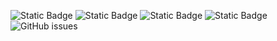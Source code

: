 ![Static Badge](https://img.shields.io/badge/blacklists-60-000000) ![Static Badge](https://img.shields.io/badge/blacklisted-3045840-cc0000) ![Static Badge](https://img.shields.io/badge/whitelisted-2242-00CC00) ![Static Badge](https://img.shields.io/badge/streaming_blacklist-28106-000000) ![GitHub issues](https://img.shields.io/github/issues/fabriziosalmi/blacklists)
